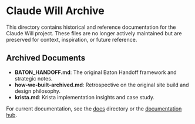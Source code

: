 # Claude Will Archive

This directory contains historical and reference documentation for the Claude Will project. These files are no longer actively maintained but are preserved for context, inspiration, or future reference.

## Archived Documents
- **BATON_HANDOFF.md**: The original Baton Handoff framework and strategic notes.
- **how-we-built-archived.md**: Retrospective on the original site build and design philosophy.
- **krista.md**: Krista implementation insights and case study.

For current documentation, see the [docs](../docs/) directory or the [documentation hub](../pages/documentation.html).
